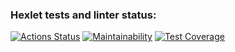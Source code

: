 ### Hexlet tests and linter status:
[![Actions Status](https://github.com/abstract-point/php-project-57/actions/workflows/hexlet-check.yml/badge.svg)](https://github.com/abstract-point/php-project-57/actions)
[![Maintainability](https://api.codeclimate.com/v1/badges/1c948fdeaf5cba6c5101/maintainability)](https://codeclimate.com/github/abstract-point/php-project-57/maintainability)
[![Test Coverage](https://api.codeclimate.com/v1/badges/1c948fdeaf5cba6c5101/test_coverage)](https://codeclimate.com/github/abstract-point/php-project-57/test_coverage)
